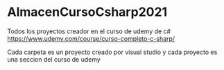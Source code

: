# AlmacenCursoCsharp2021
Todos los proyectos creador en el curso de udemy de c# https://www.udemy.com/course/curso-completo-c-sharp/

Cada carpeta es un proyecto creado por visual studio y cada proyecto es una seccion del curso de udemy
